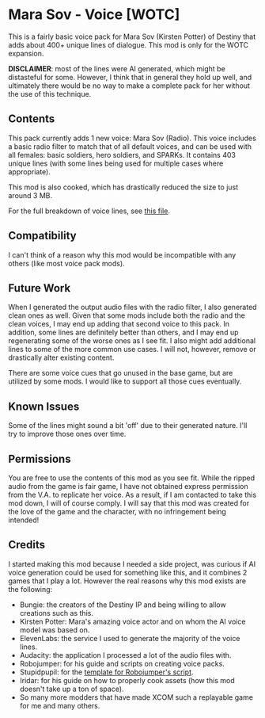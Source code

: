 # Mara Sov - Voice \[WOTC\]

This is a fairly basic voice pack for Mara Sov (Kirsten Potter) of Destiny that adds about 400+ unique lines of dialogue. This mod is only for the WOTC expansion.

**DISCLAIMER**: most of the lines were AI generated, which might be distasteful for some. However, I think that in general they hold up well, and ultimately there would be no way to make a complete pack for her without the use of this technique.

## Contents

This pack currently adds 1 new voice: Mara Sov (Radio). This voice includes a basic radio filter to match that of all default voices, and can be used with all females: basic soldiers, hero soldiers, and SPARKs. It contains 403 unique lines (with some lines being used for multiple cases where appropriate).

This mod is also cooked, which has drastically reduced the size to just around 3 MB.

For the full breakdown of voice lines, see [this file](MaraSovVoiceMod/CONTENT.md).

## Compatibility

I can't think of a reason why this mod would be incompatible with any others (like most voice pack mods).

## Future Work

When I generated the output audio files with the radio filter, I also generated clean ones as well. Given that some mods include both the radio and the clean voices, I may end up adding that second voice to this pack. In addition, some lines are definitely better than others, and I may end up regenerating some of the worse ones as I see fit. I also might add additional lines to some of the more common use cases. I will not, however, remove or drastically alter existing content.

There are some voice cues that go unused in the base game, but are utilized by some mods. I would like to support all those cues eventually.

## Known Issues

Some of the lines might sound a bit 'off' due to their generated nature. I'll try to improve those ones over time.

## Permissions

You are free to use the contents of this mod as you see fit. While the ripped audio from the game is fair game, I have not obtained express permission from the V.A. to replicate her voice. As a result, if I am contacted to take this mod down, I will of course comply. I will say that this mod was created for the love of the game and the character, with no infringement being intended!

## Credits

I started making this mod because I needed a side project, was curious if AI voice generation could be used for something like this, and it combines 2 games that I play a lot. However the real reasons why this mod exists are the following:

* Bungie: the creators of the Destiny IP and being willing to allow creations such as this.
* Kirsten Potter: Mara's amazing voice actor and on whom the AI voice model was based on.
* ElevenLabs: the service I used to generate the majority of the voice lines.
* Audacity: the application I processed a lot of the audio files with.
* Robojumper: for his guide and scripts on creating voice packs.
* Stupidpupil: for the [template for Robojumper's script](https://github.com/stupidpupil/voicepack_template).
* Iridar: for his guide on how to properly cook assets (how this mod doesn't take up a ton of space).
* So many more modders that have made XCOM such a replayable game for me and many others.
